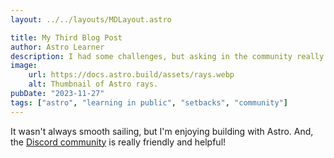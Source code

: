 ```yaml
---
layout: ../../layouts/MDLayout.astro

title: My Third Blog Post
author: Astro Learner
description: I had some challenges, but asking in the community really helped!
image:
    url: https://docs.astro.build/assets/rays.webp
    alt: Thumbnail of Astro rays.
pubDate: "2023-11-27"
tags: ["astro", "learning in public", "setbacks", "community"]
---
```





It wasn't always smooth sailing, but I'm enjoying building with Astro. And, the [Discord community](https://astro.build/chat) is really friendly and helpful!